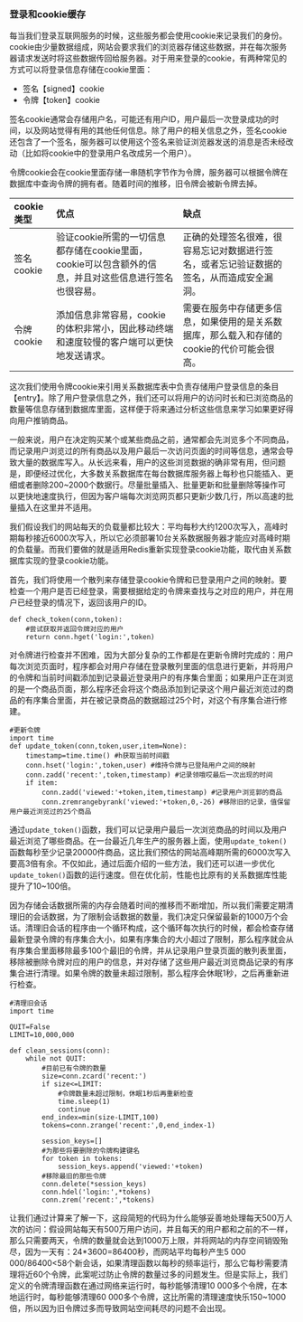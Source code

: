 ### 登录和cookie缓存

每当我们登录互联网服务的时候，这些服务都会使用cookie来记录我们的身份。cookie由少量数据组成，网站会要求我们的浏览器存储这些数据，并在每次服务器请求发送时将这些数据传回给服务器。对于用来登录的cookie，有两种常见的方式可以将登录信息存储在cookie里面：

* 签名【signed】cookie
* 令牌【token】cookie

签名cookie通常会存储用户名，可能还有用户ID，用户最后一次登录成功的时间，以及网站觉得有用的其他任何信息。除了用户的相关信息之外，签名cookie还包含了一个签名，服务器可以使用这个签名来验证浏览器发送的消息是否未经改动（比如将cookie中的登录用户名改成另一个用户）。

令牌cookie会在cookie里面存储一串随机字节作为令牌，服务器可以根据令牌在数据库中查询令牌的拥有者。随着时间的推移，旧令牌会被新令牌去掉。

| cookie类型 | 优点 | 缺点 |
| :--- | :--- | :--- |
| 签名cookie | 验证cookie所需的一切信息都存储在cookie里面，cookie可以包含额外的信息，并且对这些信息进行签名也很容易。 | 正确的处理签名很难，很容易忘记对数据进行签名，或者忘记验证数据的签名，从而造成安全漏洞。 |
| 令牌cookie | 添加信息非常容易，cookie的体积非常小，因此移动终端和速度较慢的客户端可以更快地发送请求。 | 需要在服务中存储更多信息，如果使用的是关系数据库，那么载入和存储的cookie的代价可能会很高。 |

这次我们使用令牌cookie来引用关系数据库表中负责存储用户登录信息的条目【entry】。除了用户登录信息之外，我们还可以将用户的访问时长和已浏览商品的数量等信息存储到数据库里面，这样便于将来通过分析这些信息来学习如果更好得向用户推销商品。

一般来说，用户在决定购买某个或某些商品之前，通常都会先浏览多个不同商品，而记录用户浏览过的所有商品以及用户最后一次访问页面的时间等信息，通常会导致大量的数据库写入。从长远来看，用户的这些浏览数据的确非常有用，但问题是，即便经过优化，大多数关系数据库在每台数据库服务器上每秒也只能插入、更细或者删除200~2000个数据行。尽量批量插入、批量更新和批量删除等操作可以更快地速度执行，但因为客户端每次浏览网页都只更新少数几行，所以高速的批量插入在这里并不适用。

我们假设我们的网站每天的负载量都比较大：平均每秒大约1200次写入，高峰时期每秒接近6000次写入，所以它必须部署10台关系数据服务器才能应对高峰时期的负载量。而我们要做的就是适用Redis重新实现登录cookie功能，取代由关系数据库实现的登录cookie功能。

首先，我们将使用一个散列来存储登录cookie令牌和已登录用户之间的映射。要检查一个用户是否已经登录，需要根据给定的令牌来查找与之对应的用户，并在用户已经登录的情况下，返回该用户的ID。

```
def check_token(conn,token):
    #尝试获取并返回令牌对应的用户
    return conn.hget('login:',token)
```

对令牌进行检查并不困难，因为大部分复杂的工作都是在更新令牌时完成的：用户每次浏览页面时，程序都会对用户存储在登录散列里面的信息进行更新，并将用户的令牌和当前时间戳添加到记录最近登录用户的有序集合里面；如果用户正在浏览的是一个商品页面，那么程序还会将这个商品添加到记录这个用户最近浏览过的商品的有序集合里面，并在被记录商品的数据超过25个时，对这个有序集合进行修建。

```
#更新令牌
import time
def update_token(conn,token,user,item=None):
    timestamp=time.time() #h获取当前时间戳
    conn.hset('login:',token,user) #维持令牌与已登陆用户之间的映射
    conn.zadd('recent:',token,timestamp) #记录领哦哎最后一次出现的时间
    if item:
        conn.zadd('viewed:'+token,item,timestamp) #记录用户浏览郭的商品
        conn.zremrangebyrank('viewed:'+token,0,-26) #移除旧的记录，值保留用户最近浏览过的25个商品
```

通过`update_token()`函数，我们可以记录用户最后一次浏览商品的时间以及用户最近浏览了哪些商品。在一台最近几年生产的服务器上面，使用`update_token()`函数每秒至少记录20000件商品，这比我们预估的网站高峰期所需的6000次写入要高3倍有余。不仅如此，通过后面介绍的一些方法，我们还可以进一步优化`update_token()`函数的运行速度。但在优化前，性能也比原有的关系数据库性能提升了10~100倍。

因为存储会话数据所需的内存会随着时间的推移而不断增加，所以我们需要定期清理旧的会话数据，为了限制会话数据的数量，我们决定只保留最新的1000万个会话。清理旧会话的程序由一个循环构成，这个循环每次执行的时候，都会检查存储最新登录令牌的有序集合大小，如果有序集合的大小超过了限制，那么程序就会从有序集合里面移除最多100个最旧的令牌，并从记录用户登录页面的散列表里面，移除被删除令牌对应的用户的信息，并对存储了这些用户最近浏览商品记录的有序集合进行清理。如果令牌的数量未超过限制，那么程序会休眠1秒，之后再重新进行检查。

```
#清理旧会话
import time

QUIT=False
LIMIT=10,000,000

def clean_sessions(conn):
    while not QUIT:
        #目前已有令牌的数量
        size=conn.zcard('recent:')
        if size<=LIMIT:
            #令牌数量未超过限制，休眠1秒后再重新检查
            time.sleep(1)
            continue
        end_index=min(size-LIMIT,100)
        tokens=conn.zrange('recent:',0,end_index-1)
        
        session_keys=[]
        #为那些将要删除的令牌构建键名
        for token in tokens:
            session_keys.append('viewed:'+token)
        #移除最旧的那些令牌
        conn.delete(*session_keys)
        conn.hdel('login:',*tokens)
        conn.zrem('recent:',*tokens)
```

让我们通过计算来了解一下，这段简短的代码为什么能够妥善地处理每天500万人次的访问：假设网站每天有500万用户访问，并且每天的用户都和之前的不一样，那么只需要两天，令牌的数量就会达到1000万上限，并将网站的内存空间销毁殆尽，因为一天有：24\*3600=86400秒，而网站平均每秒产生5 000 000/86400&lt;58个新会话，如果清理函数以每秒的频率运行，那么它每秒需要清理将近60个令牌，此案呢过防止令牌的数量过多的问题发生。但是实际上，我们定义的令牌清理函数在通过网络来运行时，每秒能够清理10 000多个令牌，在本地运行时，每秒能够清理60 000多个令牌，这比所需的清理速度快乐150~1000倍，所以因为旧令牌过多而导致网站空间耗尽的问题不会出现。

